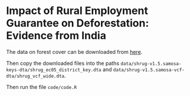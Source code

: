# Impact of Rural Employment Guarantee on Deforestation: Evidence from India

The data on forest cover can be downloaded from [here](http://www.devdatalab.org/shrug_download/).

Then copy the downloaded files into the paths `data/shrug-v1.5.samosa-keys-dta/shrug_ec05_district_key.dta` and `data/shrug-v1.5.samosa-vcf-dta/shrug_vcf_wide.dta`.

Then run the file `code/code.R`

